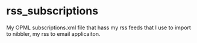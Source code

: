 # rss_subscriptions

My OPML subscriptions.xml file that hass my rss feeds that I use to import to nibbler, my rss to email applicaiton. 
